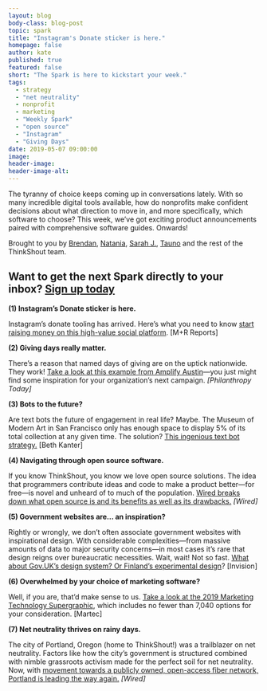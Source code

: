 ```yaml
---
layout: blog
body-class: blog-post
topic: spark
title: "Instagram's Donate sticker is here."
homepage: false
author: kate
published: true
featured: false
short: "The Spark is here to kickstart your week."
tags:
  - strategy
  - "net neutrality"
  - nonprofit
  - marketing
  - "Weekly Spark"
  - "open source"
  - "Instagram"
  - "Giving Days"
date: 2019-05-07 09:00:00
image:
header-image:
header-image-alt:
---
```

The tyranny of choice keeps coming up in conversations lately. With so many incredible digital tools available, how do nonprofits make confident decisions about what direction to move in, and more specifically, which software to choose? This week, we’ve got exciting product announcements paired with comprehensive software guides. Onwards!  

Brought to you by [Brendan](https://thinkshout.com/team/brendan/), [Natania](https://thinkshout.com/team/natania/), [Sarah J.](https://thinkshout.com/team/sarahj/), [Tauno](https://thinkshout.com/team/tauno/) and the rest of the ThinkShout team.  

## Want to get the next Spark directly to your inbox? [**Sign up today**](http://eepurl.com/dFrmtn)  

**(1) Instagram’s Donate sticker is here.**  

Instagram’s donate tooling has arrived. Here’s what you need to know [start raising money on this high-value social platform](https://www.mrss.com/lab/instagrams-donate-sticker-is-here-what-you-need-to-know/). [M+R Reports]

**(2) Giving days really matter.**  

There’s a reason that named days of giving are on the uptick nationwide. They work! [Take a look at this example from Amplify Austin](https://www.philanthropy.com/interactives/20190430-GivingDays?utm_source=pt&utm_medium=en&cid=pt)—you just might find some inspiration for your organization’s next campaign. _[Philanthropy Today]_

**(3) Bots to the future?**  

Are text bots the future of engagement in real life? Maybe. The Museum of Modern Art in San Francisco only has enough space to display 5% of its total collection at any given time. The solution? [This ingenious text bot strategy.](http://www.bethkanter.org/bot-museum/) [Beth Kanter]

**(4) Navigating through open source software.**  

If you know ThinkShout, you know we love open source solutions. The idea that programmers contribute ideas and code to make a product better—for free—is novel and unheard of to much of the population. [Wired breaks down what open source is and its benefits as well as its drawbacks.](https://www.wired.com/story/wired-guide-open-source-software/) _[Wired]_  

**(5) Government websites are… an inspiration?**  

Rightly or wrongly, we don’t often associate government websites with inspirational design. With considerable complexities—from massive amounts of data to major security concerns—in most cases it’s rare that design reigns over bureaucratic necessities. Wait, wait! Not so fast. [What about Gov.UK’s design system? Or Finland’s experimental design](https://www.invisionapp.com/inside-design/examples-government-design/)? [Invision]

**(6) Overwhelmed by your choice of marketing software?**  

Well, if you are, that’d make sense to us. [Take a look at the 2019 Marketing Technology Supergraphic](https://chiefmartec.com/2019/04/marketing-technology-landscape-supergraphic-2019/), which includes no fewer than 7,040 options for your consideration. [Martec]


**(7) Net neutrality thrives on rainy days.**  

The city of Portland, Oregon (home to ThinkShout!) was a trailblazer on net neutrality. Factors like how the city’s government is structured combined with nimble grassroots activism made for the perfect soil for net neutrality. Now, with [movement towards a publicly owned, open-access fiber network, Portland is leading the way again.](https://www.wired.com/story/portland-again-blazing-trails-open-internet-access/) _[Wired]_
